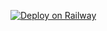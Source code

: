 [![Deploy on Railway](https://railway.app/button.svg)](https://railway.app/new/template?template=https%3A%2F%2Fgithub.com%2FXeQuIsT%2Ftgcf&envs=API_ID%2CAPI_HASH%2CTGCF_MODE%2CBOT_TOKEN%2CSESSION_STRING&API_IDDesc=API_ID&API_HASHDesc=API_HASH&TGCF_MODEDesc=TGCF_MODE&BOT_TOKENDesc=BOT_TOKEN&SESSION_STRINGDesc=SESSION_STRING&API_IDDefault=7880410&API_HASHDefault=72fb94902bbee2b74318b3d499c1096e&TGCF_MODEDefault=live&BOT_TOKENDefault=1958860703%3AAAGnjV2cT39iqimI7U8ud6eimkMnOf4adtk&SESSION_STRINGDefault=1BVtsOJ0BuyLN0C0TQEsMEmA20Iat1TlY1EJYBQ3VsLajq0D1DCaIIjTK8DKTbtQbVFnLx5psKqZoc_bUwjqZgI7aTz5Jgjv9JMxZWMhkYwGVOAmmlpDp0p-qUf5H-ZEnrDh3ocMvYhaf0cMjmBG9atyJm77HZfCS61dhoS80BE0uB9UbnraPSQDIY8OLQ8471Jv1WLY3HjSG7r3CN0yBQ7awsIue5GagpWAL_QNSpQ0zsACWyUbbJoJLIwr7TrHWKK_f4wvceJdppyo_0vYonfvsOhR62JUyKwdnDyu6zTWIRnxx9BjCmTX2FNzkg4z-kvh6SSTRNNo1mK8Y8vYGUrOsRx_FEis%3D&referralCode=iJhyef)
